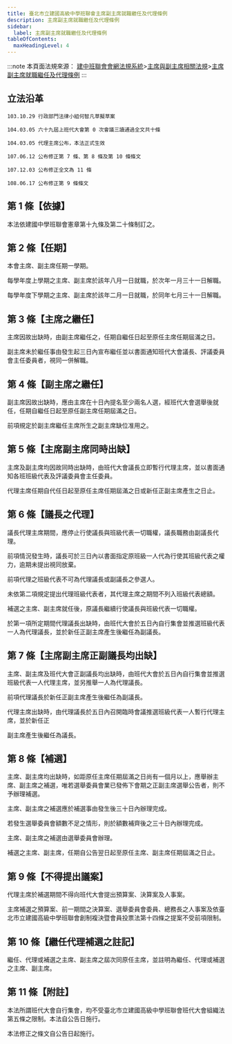 ```yaml
---
title: 臺北市立建國高級中學班聯會主席副主席就職繼任及代理條例
description: 主席副主席就職繼任及代理條例
sidebar:
  label: 主席副主席就職繼任及代理條例
tableOfContents:
  maxHeadingLevel: 4
---
```


:::note
本頁面法規來源：
[建中班聯會會網法規系統](https://ckhssc.wordpress.com/%e6%b3%95%e8%a6%8f%e7%b3%bb%e7%b5%b1/)\>[主席與副主席相關法規](https://ckhssc.wordpress.com/%e4%b8%bb%e5%b8%ad%e8%88%87%e5%89%af%e4%b8%bb%e5%b8%ad%e7%9b%b8%e9%97%9c%e6%b3%95%e5%be%8b/)\>[主席副主席就職繼任及代理條例](https://drive.google.com/file/d/1ZCP7SNeQS308axNqgLiZUIyvNzzEL-Ib/view?usp=sharing)
:::

## 立法沿革

```
103.10.29 行政部門法律小組何智凡草擬草案

104.03.05 六十九屆上班代大會第 0 次會議三讀通過全文共十條

104.03.05 代理主席公布，本法正式生效

107.06.12 公布修正第 7 條、第 8 條及第 10 條條文

107.12.03 公布修正全文為 11 條

108.06.17 公布修正第 9 條條文
```

## 第 1 條【依據】

本法依建國中學班聯會憲章第十九條及第二十條制訂之。

## 第 2 條【任期】

本會主席、副主席任期一學期。

每學年度上學期之主席、副主席於該年八月一日就職，於次年一月三十一日解職。

每學年度下學期之主席、副主席於該年二月一日就職，於同年七月三十一日解職。

## 第 3 條【主席之繼任】

主席因故出缺時，由副主席繼任之，任期自繼任日起至原任主席任期屆滿之日。

副主席未於繼任事由發生起三日內宣布繼任並以書面通知班代大會議長、評議委員會主任委員者，視同一併解職。

## 第 4 條【副主席之繼任】

副主席因故出缺時，應由主席在十日內提名至少兩名人選，經班代大會選舉後就任，任期自繼任日起至原任副主席任期屆滿之日。

前項規定於副主席繼任主席所生之副主席缺位准用之。

## 第 5 條【主席副主席同時出缺】

主席及副主席均因故同時出缺時，由班代大會議長立即暫行代理主席，並以書面通知各班班級代表及評議委員會主任委員。

代理主席任期自代任日起至原任主席任期屆滿之日或新任正副主席產生之日止。

## 第 6 條【議長之代理】

議長代理主席期間，應停止行使議長與班級代表一切職權，議長職務由副議長代理。

前項情況發生時，議長可於三日內以書面指定原班級一人代為行使其班級代表之權力，逾期未提出視同放棄。

前項代理之班級代表不可為代理議長或副議長之參選人。

未依第二項規定提出代理班級代表者，其代理主席之期間不列入班級代表總額。

補選之主席、副主席就任後，原議長繼續行使議長與班級代表一切職權。

於第一項所定期間代理議長出缺時，由班代大會於五日內自行集會並推選班級代表一人為代理議長，並於新任正副主席產生後繼任為副議長。

## 第 7 條【主席副主席正副議長均出缺】

主席、副主席及班代大會正副議長均出缺時，由班代大會於五日內自行集會並推選班級代表一人代理主席，並另推舉一人為代理議長。

前項代理議長於新任正副主席產生後繼任為副議長。

代理主席出缺時，由代理議長於五日內召開臨時會議推選班級代表一人暫行代理主席，並於新任正

副主席產生後繼任為議長。

## 第 8 條【補選】

主席、副主席均出缺時，如距原任主席任期屆滿之日尚有一個月以上，應舉辦主席、副主席之補選，唯若選舉委員會業已發佈下會期之正副主席選舉公告者，則不予辦理補選。

主席、副主席之補選應於補選事由發生後三十日內辦理完成。

若發生選舉委員會額數不足之情形，則於額數補齊後之三十日內辦理完成。

主席、副主席之補選由選舉委員會辦理。

補選之主席、副主席，任期自公告翌日起至原任主席、副主席任期屆滿之日止。

## 第 9 條【不得提出議案】

代理主席於補選期間不得向班代大會提出預算案、決算案及人事案。

主席補選之預算案、前一期間之決算案、選舉委員會委員、總務長之人事案及依臺北市立建國高級中學班聯會創制複決暨會員投票法第十四條之提案不受前項限制。

## 第 10 條【繼任代理補選之註記】

繼任、代理或補選之主席、副主席之屆次同原任主席，並註明為繼任、代理或補選之主席、副主席。

## 第 11 條【附註】

本法所謂班代大會自行集會，均不受臺北市立建國高級中學班聯會班代大會組織法第五條之限制。本法自公告日施行。

本法修正之條文自公告日起施行。
